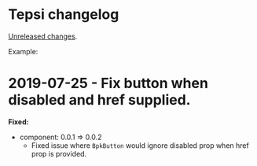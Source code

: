 # Tepsi changelog

[Unreleased changes](./UNRELEASED.yaml).

Example:

# 2019-07-25 - Fix button when disabled and href supplied.

**Fixed:**
  - component: 0.0.1 => 0.0.2
    - Fixed issue where `BpkButton` would ignore disabled prop when href prop is provided.